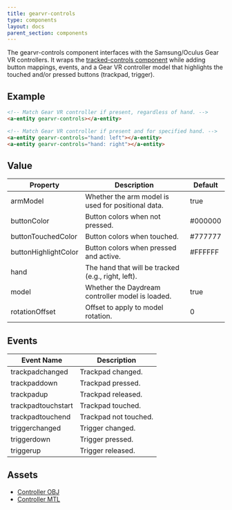 ```yaml
---
title: gearvr-controls
type: components
layout: docs
parent_section: components
---
```


[trackedcontrols]: ./tracked-controls.md

The gearvr-controls component interfaces with the Samsung/Oculus Gear VR controllers.
It wraps the [tracked-controls component][trackedcontrols] while adding button
mappings, events, and a Gear VR controller model that highlights the touched
and/or pressed buttons (trackpad, trigger).

## Example

```html
<!-- Match Gear VR controller if present, regardless of hand. -->
<a-entity gearvr-controls></a-entity>

<!-- Match Gear VR controller if present and for specified hand. -->
<a-entity gearvr-controls="hand: left"></a-entity>
<a-entity gearvr-controls="hand: right"></a-entity>
```

## Value

| Property             | Description                                        | Default |
|----------------------|----------------------------------------------------|---------|
| armModel             | Whether the arm model is used for positional data. | true    |
| buttonColor          | Button colors when not pressed.                    | #000000 |
| buttonTouchedColor   | Button colors when touched.                        | #777777 |
| buttonHighlightColor | Button colors when pressed and active.             | #FFFFFF |
| hand                 | The hand that will be tracked (e.g., right, left). |         |
| model                | Whether the Daydream controller model is loaded.   | true    |
| rotationOffset       | Offset to apply to model rotation.                 | 0       |

## Events

| Event Name         | Description           |
| ----------         | -----------           |
| trackpadchanged    | Trackpad changed.     |
| trackpaddown       | Trackpad pressed.     |
| trackpadup         | Trackpad released.    |
| trackpadtouchstart | Trackpad touched.     |
| trackpadtouchend   | Trackpad not touched. |
| triggerchanged     | Trigger changed.      |
| triggerdown        | Trigger pressed.      |
| triggerup          | Trigger released.     |

## Assets

- [Controller OBJ](https://cdn.aframe.io/controllers/google/vr_controller_daydream.obj)
- [Controller MTL](https://cdn.aframe.io/controllers/google/vr_controller_daydream.mtl)

